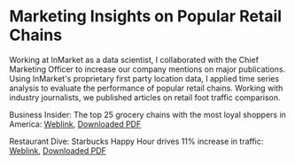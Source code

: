 # Marketing Insights on Popular Retail Chains

Working at InMarket as a data scientist, I collaborated with the Chief Marketing Officer to increase our company mentions on major publications. Using InMarket's proprietary first party location data, I applied time series analysis to evaluate the performance of popular retail chains. Working with industry journalists, we published articles on retail foot traffic comparison.

Business Insider: The top 25 grocery chains with the most loyal shoppers in America: [Weblink](https://www.businessinsider.com/grocery-chains-loyal-shoppers-list-2019-1), [Downloaded PDF](businessinsider-grocery-chains.pdf)

Restaurant Dive: Starbucks Happy Hour drives 11% increase in traffic: [Weblink](https://www.restaurantdive.com/news/starbucks-happy-hour-drives-11-increase-in-traffic/571306/), [Downloaded PDF](restaurantdive-starbucks.pdf)
